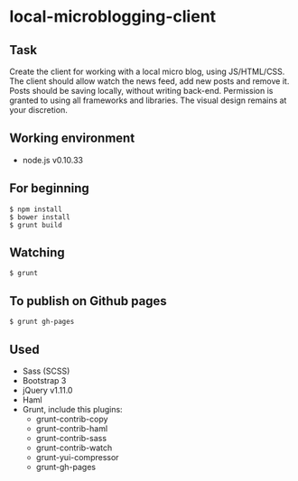 local-microblogging-client
==========================

## Task ##
Create the client for working with a local micro blog, using JS/HTML/CSS. The client should allow watch the news feed, add new posts and remove it. Posts should be saving locally, without writing back-end. Permission is granted to using all frameworks and libraries. The visual design remains at your discretion.

## Working environment ##
- node.js v0.10.33


## For beginning ##
```
$ npm install
$ bower install
$ grunt build
```

## Watching ##
```
$ grunt
```

## To publish on Github pages ##
```
$ grunt gh-pages
```

## Used ##
- Sass (SCSS)
- Bootstrap 3
- jQuery v1.11.0
- Haml
- Grunt, include this plugins:
  - grunt-contrib-copy
  - grunt-contrib-haml
  - grunt-contrib-sass
  - grunt-contrib-watch
  - grunt-yui-compressor
  - grunt-gh-pages
